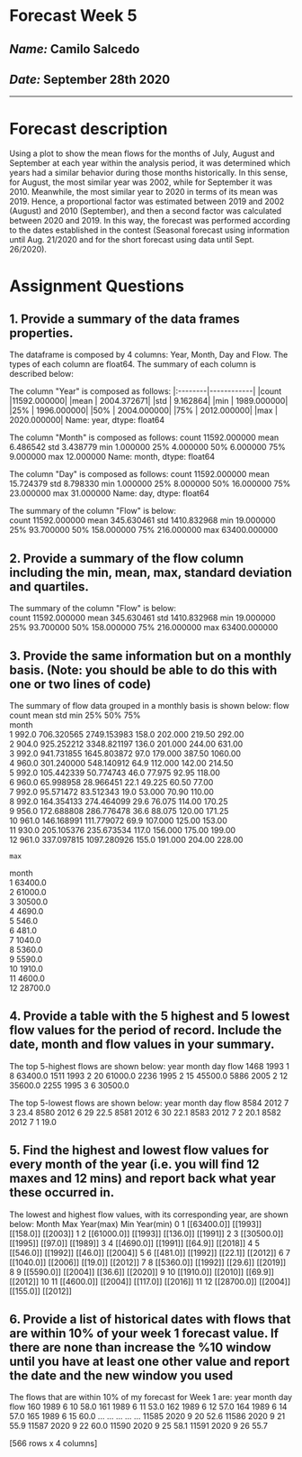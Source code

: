 # Forecast Week 5
## *Name:* Camilo Salcedo
## *Date:* September 28th 2020
___

# Forecast description

Using a plot to show the mean flows for the months of July, August and September at each year within the analysis period, it was determined which years had a similar behavior during those months historically. In this sense, for August, the most similar year was 2002, while for September it was 2010. Meanwhile, the most similar year to 2020 in terms of its mean was 2019. Hence, a proportional factor was estimated between 2019 and 2002 (August) and 2010 (September), and then a second factor was calculated between 2020 and 2019. In this way, the forecast was performed according to the dates established in the contest (Seasonal forecast using information until Aug. 21/2020 and for the short forecast using data until Sept. 26/2020).

# Assignment Questions
## 1. Provide a summary of the data frames properties.
The dataframe is composed by 4 columns: Year, Month, Day and Flow. The types of each column are float64. The summary of each column is described below:

The column "Year" is composed as follows:
|:--------|------------|
|count    |11592.000000|
|mean     | 2004.372671|
|std      |    9.162864|
|min      | 1989.000000|
|25%      | 1996.000000|
|50%      | 2004.000000|
|75%      | 2012.000000|
|max      | 2020.000000|
Name: year, dtype: float64

 The column "Month" is composed as follows:
 count    11592.000000
mean         6.486542
std          3.438779
min          1.000000
25%          4.000000
50%          6.000000
75%          9.000000
max         12.000000
Name: month, dtype: float64

 The column "Day" is composed as follows:
 count    11592.000000
mean        15.724379
std          8.798330
min          1.000000
25%          8.000000
50%         16.000000
75%         23.000000
max         31.000000
Name: day, dtype: float64

 The summary of the column "Flow" is below:      
count  11592.000000
mean     345.630461
std     1410.832968
min       19.000000
25%       93.700000
50%      158.000000
75%      216.000000
max    63400.000000

## 2. Provide a summary of the flow column including the min, mean, max, standard deviation and quartiles.

The summary of the column "Flow" is below:           
count  11592.000000
mean     345.630461
std     1410.832968
min       19.000000
25%       93.700000
50%      158.000000
75%      216.000000
max    63400.000000

## 3.  Provide the same information but on a monthly basis. (Note: you should be able to do this with one or two lines of code)

The summary of flow data grouped in a monthly basis is shown below:         flow                                                            \
count        mean          std    min      25%     50%      75%   
month                                                                    
1      992.0  706.320565  2749.153983  158.0  202.000  219.50   292.00   
2      904.0  925.252212  3348.821197  136.0  201.000  244.00   631.00   
3      992.0  941.731855  1645.803872   97.0  179.000  387.50  1060.00   
4      960.0  301.240000   548.140912   64.9  112.000  142.00   214.50   
5      992.0  105.442339    50.774743   46.0   77.975   92.95   118.00   
6      960.0   65.998958    28.966451   22.1   49.225   60.50    77.00   
7      992.0   95.571472    83.512343   19.0   53.000   70.90   110.00   
8      992.0  164.354133   274.464099   29.6   76.075  114.00   170.25   
9      956.0  172.688808   286.776478   36.6   88.075  120.00   171.25   
10     961.0  146.168991   111.779072   69.9  107.000  125.00   153.00   
11     930.0  205.105376   235.673534  117.0  156.000  175.00   199.00   
12     961.0  337.097815  1097.280926  155.0  191.000  204.00   228.00   


    max  
month           
1      63400.0  
2      61000.0  
3      30500.0  
4       4690.0  
5        546.0  
6        481.0  
7       1040.0  
8       5360.0  
9       5590.0  
10      1910.0  
11      4600.0  
12     28700.0  


## 4. Provide a table with the 5 highest and 5 lowest flow values for the period of record. Include the date, month and flow values in your summary.

The top 5-highest flows are shown below:
      year  month  day     flow
1468  1993      1    8  63400.0
1511  1993      2   20  61000.0
2236  1995      2   15  45500.0
5886  2005      2   12  35600.0
2255  1995      3    6  30500.0

 The top 5-lowest flows are shown below:
      year  month  day  flow
8584  2012      7    3  23.4
8580  2012      6   29  22.5
8581  2012      6   30  22.1
8583  2012      7    2  20.1
8582  2012      7    1  19.0

## 5. Find the highest and lowest flow values for every month of the year (i.e. you will find 12 maxes and 12 mins) and report back what year these occurred in.

The lowest and highest flow values, with its corresponding year, are shown below:
  Month          Max Year(max)        Min Year(min)
0      1  [[63400.0]]  [[1993]]  [[158.0]]  [[2003]]
1      2  [[61000.0]]  [[1993]]  [[136.0]]  [[1991]]
2      3  [[30500.0]]  [[1995]]   [[97.0]]  [[1989]]
3      4   [[4690.0]]  [[1991]]   [[64.9]]  [[2018]]
4      5    [[546.0]]  [[1992]]   [[46.0]]  [[2004]]
5      6    [[481.0]]  [[1992]]   [[22.1]]  [[2012]]
6      7   [[1040.0]]  [[2006]]   [[19.0]]  [[2012]]
7      8   [[5360.0]]  [[1992]]   [[29.6]]  [[2019]]
8      9   [[5590.0]]  [[2004]]   [[36.6]]  [[2020]]
9     10   [[1910.0]]  [[2010]]   [[69.9]]  [[2012]]
10    11   [[4600.0]]  [[2004]]  [[117.0]]  [[2016]]
11    12  [[28700.0]]  [[2004]]  [[155.0]]  [[2012]]

## 6. Provide a list of historical dates with flows that are within 10% of your week 1 forecast value. If there are none than increase the %10 window until you have at least one other value and report the date and the new window you used

The flows that are within 10% of my forecast for Week 1 are:
      year  month  day  flow
160    1989      6   10  58.0
161    1989      6   11  53.0
162    1989      6   12  57.0
164    1989      6   14  57.0
165    1989      6   15  60.0
...     ...    ...  ...   ...
11585  2020      9   20  52.6
11586  2020      9   21  55.9
11587  2020      9   22  60.0
11590  2020      9   25  58.1
11591  2020      9   26  55.7

[566 rows x 4 columns]
